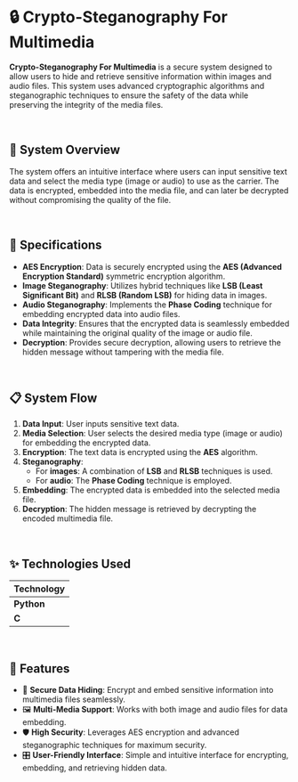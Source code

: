 # 🔒 Crypto-Steganography For Multimedia

**Crypto-Steganography For Multimedia** is a secure system designed to allow users to hide and retrieve sensitive information within images and audio files. This system uses advanced cryptographic algorithms and steganographic techniques to ensure the safety of the data while preserving the integrity of the media files.

<br>

## 🎯 System Overview

The system offers an intuitive interface where users can input sensitive text data and select the media type (image or audio) to use as the carrier. The data is encrypted, embedded into the media file, and can later be decrypted without compromising the quality of the file.

<br>

## 🔑 Specifications

- **AES Encryption**: Data is securely encrypted using the **AES (Advanced Encryption Standard)** symmetric encryption algorithm.
- **Image Steganography**: Utilizes hybrid techniques like **LSB (Least Significant Bit)** and **RLSB (Random LSB)** for hiding data in images.
- **Audio Steganography**: Implements the **Phase Coding** technique for embedding encrypted data into audio files.
- **Data Integrity**: Ensures that the encrypted data is seamlessly embedded while maintaining the original quality of the image or audio file.
- **Decryption**: Provides secure decryption, allowing users to retrieve the hidden message without tampering with the media file.
  
<br>

## 📋 System Flow

1. **Data Input**: User inputs sensitive text data.
2. **Media Selection**: User selects the desired media type (image or audio) for embedding the encrypted data.
3. **Encryption**: The text data is encrypted using the **AES** algorithm.
4. **Steganography**:
   - For **images**: A combination of **LSB** and **RLSB** techniques is used.
   - For **audio**: The **Phase Coding** technique is employed.
5. **Embedding**: The encrypted data is embedded into the selected media file.
6. **Decryption**: The hidden message is retrieved by decrypting the encoded multimedia file.

<br>

## ✨ Technologies Used

| Technology | 
|------------|
| **Python** | 
| **C**      | 

<br>

## 🚀 Features

- 🔐 **Secure Data Hiding**: Encrypt and embed sensitive information into multimedia files seamlessly.
- 🖼️ **Multi-Media Support**: Works with both image and audio files for data embedding.
- 🛡️ **High Security**: Leverages AES encryption and advanced steganographic techniques for maximum security.
- 🎛️ **User-Friendly Interface**: Simple and intuitive interface for encrypting, embedding, and retrieving hidden data.

<br>
